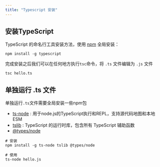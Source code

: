 ```yaml
---
title: "Typescript 安装"
---
```


## 安装TypeScript

TypeScript 的命名行工具安装方法，使用 [npm](https://github.com/nvm-sh/nvm) 全局安装：
```shell
npm install -g typescript
```

完成安装之后我们可以在任何地方执行`tsc`命令，将 `.ts` 文件编辑为 `.js` 文件
```shell
tsc hello.ts
```

## 单独运行 .ts 文件

单独运行`.ts`文件需要全局安装一些npm包
- [ts-node](https://www.npmjs.com/package/ts-node) : 用于node.js的TypeScript执行和REPL，支持源代码地图和本地ESM
- [tslib](https://www.npmjs.com/package/tslib) : TypeScript 的运行时库，包含所有 TypeScript 辅助函数
- [@types/node](https://www.npmjs.com/package/@types/node)

```shell
# 安装
npm install -g ts-node tslib @types/node

# 使用
ts-node hello.js
```